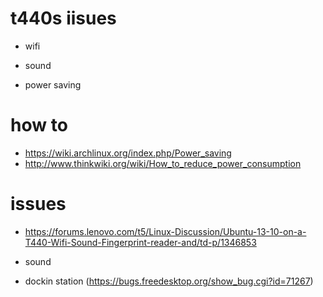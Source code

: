 t440s iisues
===============

  * wifi
  * sound
  
  * power saving
  


how to
===============

  * https://wiki.archlinux.org/index.php/Power_saving
  * http://www.thinkwiki.org/wiki/How_to_reduce_power_consumption


issues
===============

  * https://forums.lenovo.com/t5/Linux-Discussion/Ubuntu-13-10-on-a-T440-Wifi-Sound-Fingerprint-reader-and/td-p/1346853
  * sound

  * dockin station (https://bugs.freedesktop.org/show_bug.cgi?id=71267)